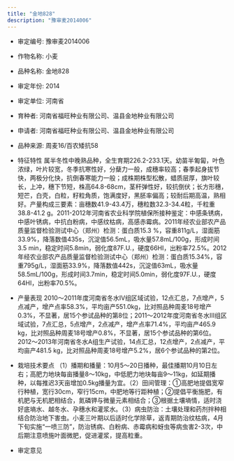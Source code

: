 ```yaml
---
title: "金地828"
description: "豫审麦2014006"
---
```

* 审定编号:  豫审麦2014006

*  作物名称:  小麦

*  品种名称:  金地828

*  审定年份:  2014

*  审定单位:  河南省

* 育种者:  河南省福旺种业有限公司、温县金地种业有限公司

*  申请者:  河南省福旺种业有限公司、温县金地种业有限公司

*  品种来源:  周麦16/百农矮抗58


*  特征特性
属半冬性中晚熟品种，全生育期226.2-233.1天。幼苗半匍匐，叶色浓绿，叶片较宽，冬季抗寒性好，分蘖力一般，成穗率较高；春季起身拔节快，两极分化快，抗倒春寒能力一般；成株期株型松散，蜡质层厚，旗叶较长，上冲，穗下节短，株高64.8-68cm，茎秆弹性好，较抗倒伏；长方形穗，短芒，白壳，白粒，籽粒角质，饱满度好，黑胚率偏高；较耐后期高温，熟相好。产量构成三要素：亩穗数41.9-43.4万，穗粒数32.3-34.4粒，千粒重38.8-41.2 g。2011-2012年河南省农业科学院植保所接种鉴定：中感条锈病，中感叶锈病，中抗白粉病，中感纹枯病，高感赤霉病。2011年经农业部农产品质量监督检验测试中心（郑州）检测：蛋白质15.3 %，容重811g/L，湿面筋33.9%，降落数值435s，沉淀值56.5mL，吸水量57.8mL/100g，形成时间3.5 min，稳定时间5.8min，弱化度87F.U.，硬度66HI，出粉率72.5%。2012年经农业部农产品质量监督检验测试中心（郑州）检测：蛋白质15.34%，容重795g/L，湿面筋33.9%，降落数值442s，沉淀值63mL，吸水量58.5mL/100g，形成时间3.7min，稳定时间5.0min，弱化度97F.U.，硬度64HI，出粉率70.5%。


*  产量表现
2010～2011年度河南省冬水Ⅳ组区域试验，12点汇总，7点增产，5点减产，增产点率58.3%，平均亩产551.0kg，比对照品种周麦18号增产0.3%，不显著，居15个参试品种的第8位；2011～2012年度河南省冬水Ⅲ组区域试验，7点汇总，5点增产，2点减产，增产点率71.4%，平均亩产465.9 kg，比对照品种周麦18号增产0.8%，不显著，居15个参试品种的第6位。2012～2013年河南省冬水A组生产试验，14点汇总，12点增产，2点减产，平均亩产481.5 kg，比对照品种周麦18号增产5.2%，居6个参试品种的第2位。


*  栽培技术要点
（1）播期和播量：10月5～20日播种，最佳播期10月10日左右；高肥力地块每亩播量8～10kg，中低肥力地块每亩9～11kg，如延期播种，以每推迟3天亩增加0.5kg播量为宜。（2）田间管理：①高肥地提倡宽窄行种植，宽行30cm，窄行15cm，中肥地等行距种植；②提倡平衡施肥，有机肥与无机肥相结合，氮磷钾与微量元素相结合；③根据土壤墒情，适时浇好底墒水、越冬水、孕穗水和灌浆水。（3）病虫防治：土壤处理和药剂拌种相结合防治地下害虫。小麦三叶期以后适时化学除草，返青期防治纹枯病，4月下旬实施“一喷三防”，防治锈病、白粉病、赤霉病和蚜虫等病虫害2-3次，中后期注意喷施叶面微肥，促进灌浆，提高粒重。


*  审定意见

